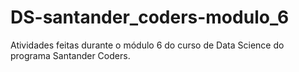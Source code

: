 # DS-santander_coders-modulo_6
 Atividades feitas durante o módulo 6 do curso de Data Science do programa Santander Coders.
